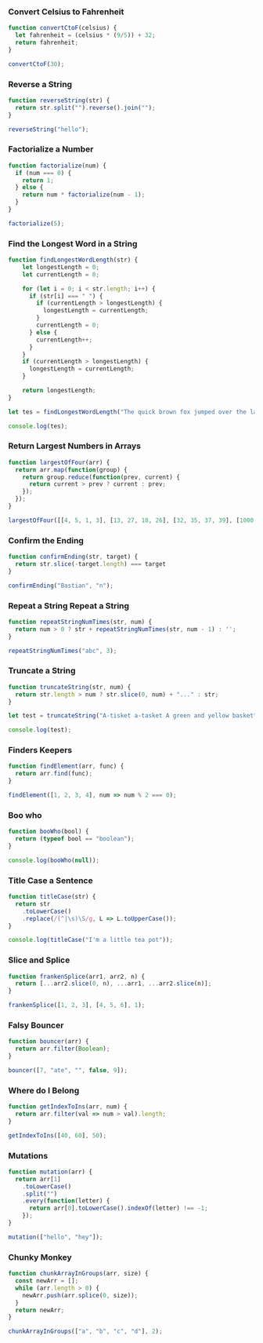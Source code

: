 ### Convert Celsius to Fahrenheit
```js
function convertCtoF(celsius) {
  let fahrenheit = (celsius * (9/5)) + 32;
  return fahrenheit;
}

convertCtoF(30);
```

### Reverse a String
```js
function reverseString(str) {
  return str.split("").reverse().join("");
}

reverseString("hello");
```

### Factorialize a Number
```js
function factorialize(num) {
  if (num === 0) {
    return 1;
  } else {
    return num * factorialize(num - 1);
  }
}

factorialize(5);
```

### Find the Longest Word in a String
```js
function findLongestWordLength(str) {
    let longestLength = 0;
    let currentLength = 0;

    for (let i = 0; i < str.length; i++) {
      if (str[i] === " ") {
        if (currentLength > longestLength) {
          longestLength = currentLength;
        }
        currentLength = 0;
      } else {
        currentLength++;
      }
    }
    if (currentLength > longestLength) {
      longestLength = currentLength;
    }

    return longestLength;
}

let tes = findLongestWordLength("The quick brown fox jumped over the lazy dog");

console.log(tes);
```

### Return Largest Numbers in Arrays
```js
function largestOfFour(arr) {
  return arr.map(function(group) {
    return group.reduce(function(prev, current) {
      return current > prev ? current : prev;
    });
  });
}

largestOfFour([[4, 5, 1, 3], [13, 27, 18, 26], [32, 35, 37, 39], [1000, 1001, 857, 1]]);
```

### Confirm the Ending
```js
function confirmEnding(str, target) {
  return str.slice(-target.length) === target
}

confirmEnding("Bastian", "n");
```

### Repeat a String Repeat a String
```js
function repeatStringNumTimes(str, num) {
  return num > 0 ? str + repeatStringNumTimes(str, num - 1) : '';
}

repeatStringNumTimes("abc", 3);
```

### Truncate a String
```js
function truncateString(str, num) {
  return str.length > num ? str.slice(0, num) + "..." : str;
}

let test = truncateString("A-tisket a-tasket A green and yellow basket", 8);

console.log(test);
```

### Finders Keepers
```js
function findElement(arr, func) {
  return arr.find(func);
}

findElement([1, 2, 3, 4], num => num % 2 === 0);
```

### Boo who
```js
function booWho(bool) {
  return (typeof bool == "boolean");
}

console.log(booWho(null));
```

### Title Case a Sentence
```js
function titleCase(str) {
  return str
    .toLowerCase()
    .replace(/(^|\s)\S/g, L => L.toUpperCase());
}

console.log(titleCase("I'm a little tea pot"));
```

### Slice and Splice
```js
function frankenSplice(arr1, arr2, n) {
  return [...arr2.slice(0, n), ...arr1, ...arr2.slice(n)];
}

frankenSplice([1, 2, 3], [4, 5, 6], 1);
```

### Falsy Bouncer
```js
function bouncer(arr) {
  return arr.filter(Boolean);
}

bouncer([7, "ate", "", false, 9]);
```

### Where do I Belong
```js
function getIndexToIns(arr, num) {
  return arr.filter(val => num > val).length;
}

getIndexToIns([40, 60], 50);
```

### Mutations
```js
function mutation(arr) {
  return arr[1]
    .toLowerCase()
    .split("")
    .every(function(letter) {
      return arr[0].toLowerCase().indexOf(letter) !== -1;
    });
}

mutation(["hello", "hey"]);
```

### Chunky Monkey
```js
function chunkArrayInGroups(arr, size) {
  const newArr = [];
  while (arr.length > 0) {
    newArr.push(arr.splice(0, size));
  }
  return newArr;
}

chunkArrayInGroups(["a", "b", "c", "d"], 2);
```